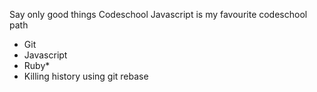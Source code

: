 Say only good things
Codeschool Javascript is my favourite codeschool path
* Git
* Javascript
* Ruby*
* Killing history using git rebase